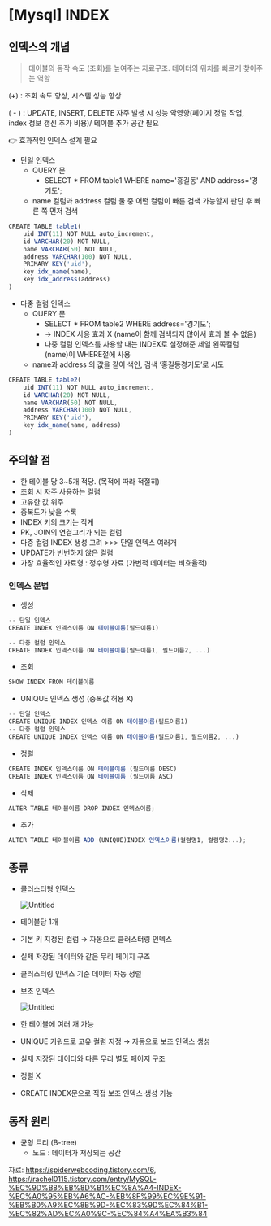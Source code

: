 # [Mysql] INDEX



## 인덱스의 개념

> 테이블의 동작 속도 (조회)를 높여주는 자료구조. 
데이터의 위치를 빠르게 찾아주는 역할
> 

(+) : 조회 속도 향상, 시스템 성능 향상

( - ) : UPDATE, INSERT, DELETE  자주 발생 시 성능 악영향(페이지 정렬 작업, index 정보 갱신 추가 비용)/ 테이블 추가 공간 필요  

👉  효과적인 인덱스 설계 필요

- 단일 인덱스
    - QUERY 문
        - SELECT * FROM table1 WHERE name='홍길동' AND address='경기도';
    - name 컬럼과 address 컬럼 둘 중 어떤 컬럼이 빠른 검색 가능할지 판단 후 빠른 쪽 먼저 검색

```jsx
CREATE TABLE table1(
    uid INT(11) NOT NULL auto_increment,
    id VARCHAR(20) NOT NULL,
    name VARCHAR(50) NOT NULL,
    address VARCHAR(100) NOT NULL,
    PRIMARY KEY('uid'),
    key idx_name(name),
    key idx_address(address)
)
```

- 다중 컬럼 인덱스
    - QUERY 문
        - SELECT * FROM table2 WHERE address='경기도';
        - → INDEX 사용 효과 X (name이 함께 검색되지 않아서 효과 볼 수 없음)
        - 다중 컬럼 인덱스를 사용할 때는 INDEX로 설정해준 제일 왼쪽컬럼 (name)이 WHERE절에 사용
    - name과 address 의 값을 같이 색인, 검색 ‘홍길동경기도’로 시도

```jsx
CREATE TABLE table2(
    uid INT(11) NOT NULL auto_increment,
    id VARCHAR(20) NOT NULL,
    name VARCHAR(50) NOT NULL,
    address VARCHAR(100) NOT NULL,
    PRIMARY KEY('uid'),
    key idx_name(name, address)    
)
```

## 주의할 점

- 한 테이블 당 3~5개 적당.  (목적에 따라 적절히)
- 조회 시 자주 사용하는 컬럼
- 고유한 값 위주
- 중복도가 낮을 수록
- INDEX 키의 크기는 작게
- PK, JOIN의 연결고리가 되는 컬럼
- 다중 컬럼 INDEX 생성 고려 >>> 단일 인덱스 여러개
- UPDATE가 빈번하지 않은 컬럼
- 가장 효율적인 자료형 : 정수형 자료 (가변적 데이터는 비효율적)

### 인덱스 문법

- 생성

```jsx
-- 단일 인덱스
CREATE INDEX 인덱스이름 ON 테이블이름(필드이름1)

-- 다중 컬럼 인덱스
CREATE INDEX 인덱스이름 ON 테이블이름(필드이름1, 필드이름2, ...)
```

- 조회

```jsx
SHOW INDEX FROM 테이블이름
```

- UNIQUE 인덱스 생성 (중복값 허용 X)

```jsx
-- 단일 인덱스
CREATE UNIQUE INDEX 인덱스 이름 ON 테이블이름(필드이름1)
-- 다중 컬럼 인덱스
CREATE UNIQUE INDEX 인덱스 이름 ON 테이블이름(필드이름1, 필드이름2, ...)
```

- 정렬

```jsx
CREATE INDEX 인덱스이름 ON 테이블이름 (필드이름 DESC)
CREATE INDEX 인덱스이름 ON 테이블이름 (필드이름 ASC)
```

- 삭제

```jsx
ALTER TABLE 테이블이름 DROP INDEX 인덱스이름;
```

- 추가

```jsx
ALTER TABLE 테이블이름 ADD (UNIQUE)INDEX 인덱스이름(컬럼명1, 컬럼명2...);
```

## 종류

- 클러스터형 인덱스
  
    ![Untitled](%5BMysql%5D%20INDEX%20356157b99da44241bc4f53824244ea0e/Untitled.png)
    
- 테이블당 1개
- 기본 키 지정된 컬럼 → 자동으로 클러스터링 인덱스
- 실제 저장된 데이터와 같은 무리 페이지 구조
- 클러스터링 인덱스 기준 데이터 자동 정렬

- 보조 인덱스
  
    ![Untitled](%5BMysql%5D%20INDEX%20356157b99da44241bc4f53824244ea0e/Untitled%201.png)
    
- 한 테이블에 여러 개 가능
- UNIQUE 키워드로 고유 컬럼 지정 → 자동으로 보조 인덱스 생성
- 실제 저장된 데이터와 다른 무리 별도 페이지 구조
- 정렬 X
- CREATE INDEX문으로 직접 보조 인덱스 생성 가능

## 동작 원리

- 균형 트리 (B-tree)
    - 노드 : 데이터가 저장되는 공간

자료: https://spiderwebcoding.tistory.com/6, https://rachel0115.tistory.com/entry/MySQL-%EC%9D%B8%EB%8D%B1%EC%8A%A4-INDEX-%EC%A0%95%EB%A6%AC-%EB%8F%99%EC%9E%91-%EB%B0%A9%EC%8B%9D-%EC%83%9D%EC%84%B1-%EC%82%AD%EC%A0%9C-%EC%84%A4%EA%B3%84